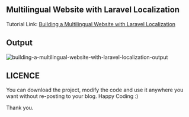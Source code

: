 ## Multilingual Website with Laravel Localization
Tutorial Link: [Building a Multilingual Website with Laravel Localization](https://www.mynotepaper.com/building-a-multilingual-website-with-laravel-localization.html)

## Output
![building-a-multilingual-website-with-laravel-localization-output](https://user-images.githubusercontent.com/13184472/65347252-730f3d00-dc00-11e9-9080-6e3e638d1227.gif)

## LICENCE

You can download the project, modify the code and use it anywhere you want without re-posting to your blog. Happy Coding :)

Thank you.
